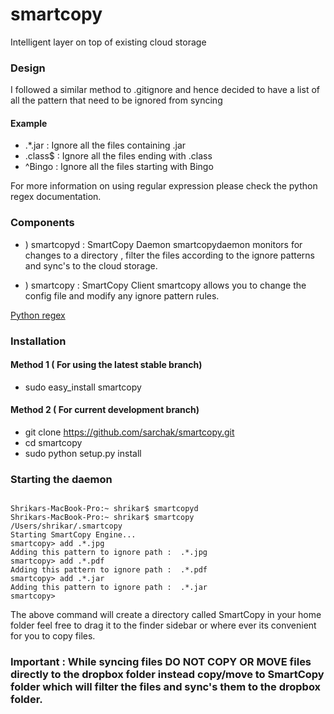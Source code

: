 smartcopy
=========

Intelligent layer on top of existing cloud storage

### Design

I followed a similar method to .gitignore and hence decided to have a list of all the pattern that need to be ignored from syncing

#### Example

   * .*.jar  : Ignore all the files containing .jar
   * .class$ : Ignore all the files ending with .class
   * ^Bingo  : Ignore all the files starting with Bingo

For more information on using regular expression please check the python regex documentation.

### Components

   * ) smartcopyd : SmartCopy Daemon
smartcopydaemon monitors for changes to a directory , filter the files according to the ignore patterns and sync's to the cloud storage.

   * ) smartcopy : SmartCopy Client
smartcopy allows you to change the config file and modify any ignore pattern rules.

[Python regex](http://docs.python.org/2/library/re.html)


### Installation

#### Method 1 ( For using the latest stable branch)

   * sudo easy_install smartcopy

#### Method 2 ( For current development branch)
   * git clone https://github.com/sarchak/smartcopy.git
   * cd smartcopy
   * sudo python setup.py install 

### Starting the daemon

<pre><code>
Shrikars-MacBook-Pro:~ shrikar$ smartcopyd
Shrikars-MacBook-Pro:~ shrikar$ smartcopy
/Users/shrikar/.smartcopy
Starting SmartCopy Engine...
smartcopy> add .*.jpg
Adding this pattern to ignore path :  .*.jpg
smartcopy> add .*.pdf
Adding this pattern to ignore path :  .*.pdf
smartcopy> add .*.jar
Adding this pattern to ignore path :  .*.jar
smartcopy>
</code></pre>

  
The above command will create a directory called SmartCopy in your home folder feel free to drag it to the finder sidebar or where ever its convenient for you to copy files.

### Important : While syncing files DO NOT COPY OR MOVE files directly to the dropbox folder instead copy/move to SmartCopy folder which will filter the files and sync's them to the dropbox folder.

